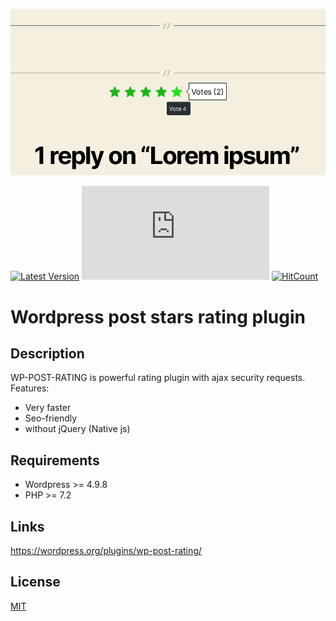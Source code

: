 ![Screenshot](https://raw.githubusercontent.com/shmidtelson/wp-post-rating/dev/.plugin-assets/screenshot-1.png)

[![Latest Version](https://img.shields.io/github/release/shmidtelson/wp-post-rating.svg?style=flat-square)](https://github.com/shmidtelson/wp-post-rating/releases)
[![Build Status](https://img.shields.io/github/workflow/status/shmidtelson/wp-post-rating/Deploy%20Plugin%20to%20WordPress.org?label=Deploy%20Plugin%20to%20WordPress.org&style=flat-square)](https://github.com/shmidtelson/wp-post-rating/actions?query=workflow%3A%22Deploy+Plugin+to+WordPress.org%22)
[![HitCount](https://hits.dwyl.com/shmidtelson/wp-post-rating.svg)](http://hits.dwyl.com/shmidtelson/wp-post-rating)

# Wordpress post stars rating plugin
## Description ##
WP-POST-RATING is powerful rating plugin with ajax security requests.
Features:
* Very faster
* Seo-friendly
* without jQuery (Native js)

## Requirements ##
* Wordpress >= 4.9.8
* PHP >= 7.2

## Links ##
https://wordpress.org/plugins/wp-post-rating/

## License ##
[MIT](https://raw.githubusercontent.com/shmidtelson/wp-post-rating/master/LICENSE)
